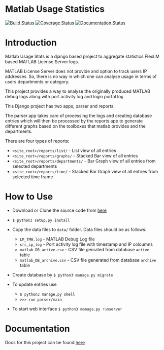 # Matlab Usage Statistics
[![Build Status](https://travis-ci.org/akshaykhadse/matlab-usage-stats.svg?branch=master)](https://travis-ci.org/akshaykhadse/matlab-usage-stats)
[![Coverage Status](https://coveralls.io/repos/github/akshaykhadse/matlab-usage-stats/badge.svg?branch=master)](https://coveralls.io/github/akshaykhadse/matlab-usage-stats?branch=master)
[![Documentation Status](https://readthedocs.org/projects/matlab-usage-stats/badge/?version=latest)](http://matlab-usage-stats.readthedocs.io/en/latest/?badge=latest)

Introduction
============

Matlab Usage Stats is a django based project to aggregate statistics FlexLM based MATLAB License Server logs.

MATLAB License Server does not provide and option to track users IP addresses. So, there is no way in which one can analyse usage in terms of users departments or category.

This project provides a way to analyse the originally produced MATLAB debug logs along with port activity log and login portal log.

This Django project has two apps, parser and reports.

The parser app takes care of processing the logs and creating database entries which will then be processed by the reports app to generate different graphs based on the toolboxes that matlab provides and the departments.

There are four types of reports:

- `<site_root>/reports/list/` - List view of all entries
- `<site_root>/reports/graphs/` - Stacked Bar view of all entries
- `<site_root>/reports/departments/` - Bar Graph view of all entries from selected departments
- `<site_root>/reports/time/` - Stacked Bar Graph view of all entries from selected time frame

How to Use
==========

- Download or Clone the source code from [here](https://github.com/akshaykhadse/matlab-usage-stats/)
- `$ python3 setup.py install`
- Copy the data files to `data/` folder. Data files should be as follows:

  - `LM_TMW.log` - MATLAB Debug Log file
  - `src_ip_log` - Port activity log file with timestamp and IP coloumns
  - `matlab_DB_active.csv` - CSV file genrated from database `active` table
  - `matlab_DB_archive.csv` - CSV file generated from database `archive` table

- Create database by `$ python3 manage.py migrate`
- To update entries use

  - `$ python3 manage.py shell`
  - `>>> run parser/main`

- To start web interface `$ python3 manage.py runserver`

Documentation
=============
Docs for this project can be found [here](https://matlab-usage-stats.readthedocs.io/)
